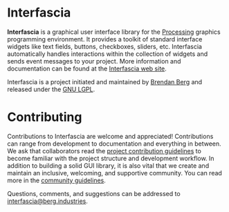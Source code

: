 Interfascia
===========

__Interfascia__ is a graphical user interface library for the [Processing][p5]
graphics programming environment. It provides a toolkit of standard interface
widgets like text fields, buttons, checkboxes, sliders, etc. Interfascia
automatically handles interactions within the collection of widgets and sends
event messages to your project. More information and documentation can be
found at the [Interfascia web site][interfascia].

Interfascia is a project initiated and maintained by [Brendan Berg][berg]
and released under the [GNU LGPL][lgpl].

# Contributing

Contributions to Interfascia are welcome and appreciated! Contributions can
range from development to documentation and everything in between.
We ask that collaborators read the [project contribution guidelines][guide]
to become familiar with the project structure and development workflow.
In addition to building a solid GUI library, it is also vital that we create
and maintain an inclusive, welcoming, and supportive community. You can read
more in the [community guidelines][cg].

Questions, comments, and suggestions can be addressed to
[interfascia&#x40;berg&#x2E;industries][mailto].


[p5]: http://processing.org/
[interfascia]: http://interfascia.berg.industries/
[berg]: https://berg.industries/
[lgpl]: http://www.gnu.org/licenses/lgpl.html
[guide]: docs/contributing.md
[cg]: docs/community_guidelines.md
[mailto]: mailto:interfascia%40berg%2Eindustries

